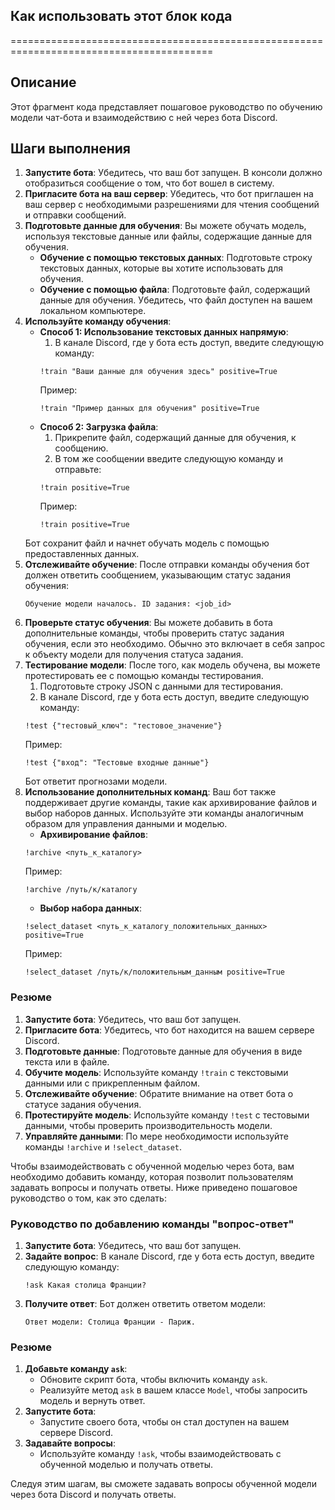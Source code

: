 ## Как использовать этот блок кода
=========================================================================================

Описание
-------------------------
Этот фрагмент кода представляет пошаговое руководство по обучению модели чат-бота и взаимодействию с ней через бота Discord.

Шаги выполнения
-------------------------
1. **Запустите бота**: Убедитесь, что ваш бот запущен. В консоли должно отобразиться сообщение о том, что бот вошел в систему.
2. **Пригласите бота на ваш сервер**: Убедитесь, что бот приглашен на ваш сервер с необходимыми разрешениями для чтения сообщений и отправки сообщений.
3. **Подготовьте данные для обучения**: Вы можете обучать модель, используя текстовые данные или файлы, содержащие данные для обучения.
    - **Обучение с помощью текстовых данных**: Подготовьте строку текстовых данных, которые вы хотите использовать для обучения.
    - **Обучение с помощью файла**: Подготовьте файл, содержащий данные для обучения. Убедитесь, что файл доступен на вашем локальном компьютере.
4. **Используйте команду обучения**:
    - **Способ 1: Использование текстовых данных напрямую**:
        1. В канале Discord, где у бота есть доступ, введите следующую команду:
        ```plaintext
        !train "Ваши данные для обучения здесь" positive=True
        ```
        Пример:
        ```plaintext
        !train "Пример данных для обучения" positive=True
        ```
    - **Способ 2: Загрузка файла**:
        1. Прикрепите файл, содержащий данные для обучения, к сообщению.
        2. В том же сообщении введите следующую команду и отправьте:
        ```plaintext
        !train positive=True
        ```
        Пример:
        ```plaintext
        !train positive=True
        ```
    Бот сохранит файл и начнет обучать модель с помощью предоставленных данных.
5. **Отслеживайте обучение**: После отправки команды обучения бот должен ответить сообщением, указывающим статус задания обучения:
    ```plaintext
    Обучение модели началось. ID задания: <job_id>
    ```
6. **Проверьте статус обучения**: Вы можете добавить в бота дополнительные команды, чтобы проверить статус задания обучения, если это необходимо. Обычно это включает в себя запрос к объекту модели для получения статуса задания.
7. **Тестирование модели**: После того, как модель обучена, вы можете протестировать ее с помощью команды тестирования.
    1. Подготовьте строку JSON с данными для тестирования.
    2. В канале Discord, где у бота есть доступ, введите следующую команду:
    ```plaintext
    !test {"тестовый_ключ": "тестовое_значение"}
    ```
    Пример:
    ```plaintext
    !test {"вход": "Тестовые входные данные"}
    ```
    Бот ответит прогнозами модели.
8. **Использование дополнительных команд**: Ваш бот также поддерживает другие команды, такие как архивирование файлов и выбор наборов данных. Используйте эти команды аналогичным образом для управления данными и моделью.
    - **Архивирование файлов**:
    ```plaintext
    !archive <путь_к_каталогу>
    ```
    Пример:
    ```plaintext
    !archive /путь/к/каталогу
    ```
    - **Выбор набора данных**:
    ```plaintext
    !select_dataset <путь_к_каталогу_положительных_данных> positive=True
    ```
    Пример:
    ```plaintext
    !select_dataset /путь/к/положительным_данным positive=True
    ```

### Резюме
1. **Запустите бота**: Убедитесь, что ваш бот запущен.
2. **Пригласите бота**: Убедитесь, что бот находится на вашем сервере Discord.
3. **Подготовьте данные**: Подготовьте данные для обучения в виде текста или в файле.
4. **Обучите модель**: Используйте команду `!train` с текстовыми данными или с прикрепленным файлом.
5. **Отслеживайте обучение**: Обратите внимание на ответ бота о статусе задания обучения.
6. **Протестируйте модель**: Используйте команду `!test` с тестовыми данными, чтобы проверить производительность модели.
7. **Управляйте данными**: По мере необходимости используйте команды `!archive` и `!select_dataset`.

Чтобы взаимодействовать с обученной моделью через бота, вам необходимо добавить команду, которая позволит пользователям задавать вопросы и получать ответы. Ниже приведено пошаговое руководство о том, как это сделать:

### Руководство по добавлению команды "вопрос-ответ"
1. **Запустите бота**: Убедитесь, что ваш бот запущен.
2. **Задайте вопрос**:
    В канале Discord, где у бота есть доступ, введите следующую команду:
    ```plaintext
    !ask Какая столица Франции?
    ```
3. **Получите ответ**:
    Бот должен ответить ответом модели:
    ```plaintext
    Ответ модели: Столица Франции - Париж.
    ```

### Резюме
1. **Добавьте команду `ask`**:
    - Обновите скрипт бота, чтобы включить команду `ask`.
    - Реализуйте метод `ask` в вашем классе `Model`, чтобы запросить модель и вернуть ответ.
2. **Запустите бота**:
    - Запустите своего бота, чтобы он стал доступен на вашем сервере Discord.
3. **Задавайте вопросы**:
    - Используйте команду `!ask`, чтобы взаимодействовать с обученной моделью и получать ответы.

Следуя этим шагам, вы сможете задавать вопросы обученной модели через бота Discord и получать ответы.